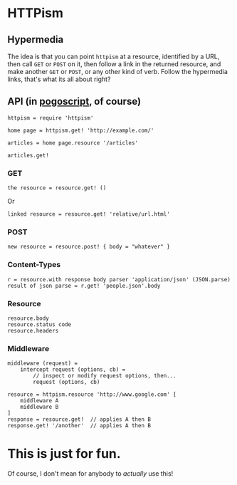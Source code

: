 # HTTPism

## Hypermedia

The idea is that you can point `httpism` at a resource, identified by a URL, then call `GET` or `POST` on it, then follow a link in the returned resource, and make another `GET` or `POST`, or any other kind of verb. Follow the hypermedia links, that's what its all about right?

## API (in [pogoscript](http://pogoscript.org/), of course)

    httpism = require 'httpism'

    home page = httpism.get! 'http://example.com/'

    articles = home page.resource '/articles'

    articles.get!

### GET

    the resource = resource.get! ()

Or

    linked resource = resource.get! 'relative/url.html'

### POST

    new resource = resource.post! { body = "whatever" }


### Content-Types

    r = resource.with response body parser 'application/json' (JSON.parse)
    result of json parse = r.get! 'people.json'.body

### Resource

    resource.body
    resource.status code
    resource.headers

### Middleware

    middleware (request) =
        intercept request (options, cb) =
            // inspect or modify request options, then...
            request (options, cb)

    resource = httpism.resource 'http://www.google.com' [
        middleware A
        middleware B
    ]
    response = resource.get!  // applies A then B
    response.get! '/another'  // applies A then B


# This is just for fun.

Of course, I don't mean for anybody to _actually_ use this!
